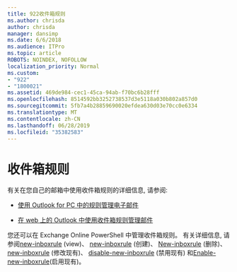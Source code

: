 ```yaml
---
title: 922收件箱规则
ms.author: chrisda
author: chrisda
manager: dansimp
ms.date: 6/6/2018
ms.audience: ITPro
ms.topic: article
ROBOTS: NOINDEX, NOFOLLOW
localization_priority: Normal
ms.custom:
- "922"
- "1800021"
ms.assetid: 469de984-cec1-45ca-94ab-f70bc6b28fff
ms.openlocfilehash: 8514592bb3252738537d3e5118a030b802a857d0
ms.sourcegitcommit: 5fb7a4b28859690020efdea630d03e70cc0e6334
ms.translationtype: MT
ms.contentlocale: zh-CN
ms.lasthandoff: 06/28/2019
ms.locfileid: "35382583"
---
```

# <a name="inbox-rules"></a>收件箱规则

有关在您自己的邮箱中使用收件箱规则的详细信息, 请参阅:

- [使用 Outlook for PC 中的规则管理电子邮件](https://support.office.com/article/c24f5dea-9465-4df4-ad17-a50704d66c59.aspx)

- [在 web 上的 Outlook 中使用收件箱规则管理邮件](https://support.office.com/article/8400435c-f14e-4272-9004-1548bb1848f2.aspx)

您还可以在 Exchange Online PowerShell 中管理收件箱规则。 有关详细信息, 请参阅[new-inboxrule](https://docs.microsoft.com/powershell/module/exchange/mailboxes/get-inboxrule) (view)、 [new-inboxrule](https://docs.microsoft.com/powershell/module/exchange/mailboxes/new-inboxrule) (创建)、 [New-inboxrule](https://docs.microsoft.com/powershell/module/exchange/mailboxes/remove-inboxrule) (删除)、 [new-inboxrule](https://docs.microsoft.com/powershell/module/exchange/mailboxes/set-inboxrule) (修改现有)、 [disable-new-inboxrule](https://docs.microsoft.com/powershell/module/exchange/mailboxes/disable-inboxrule) (禁用现有) 和[Enable-new-inboxrule](https://docs.microsoft.com/powershell/module/exchange/mailboxes/enable-inboxrule)(启用现有)。
